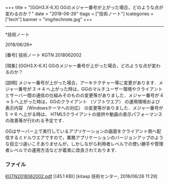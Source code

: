 ﻿+++
title = "[GGH3.X-6.X] GGのメジャー番号が上がった場合，どのような点が変わるのか？"
date = "2018-06-26"
ttags = ["技術ノート"]
tcategories = ["tech"]
banner = "img/technote.jpg"
+++

-----------------------------------------------------------------------------------------------------------------------------

*技術ノート

2018/06/26*


[番号]
技術ノート KGTN 2018062002

[現象]
[GGH3.X-6.X]
GGのメジャー番号が上がった場合，どのような点が変わるのか？

[説明]
メジャー番号が上がった場合，アーキテクチャー等に変更があります．メジャー番号が
3 → 4
へ上がった時は，GGのマルチユーザー環境やクライアントとサーバー間の通信の仕組みそのものの変更等がありました．メジャー番号が
4 → 5 へ上がった時は，GGのクライアント （ソフトウエア）
の運用環境および表示内容 （Windowsテーマへの対応）
の変更等がありました．メジャー番号が 5 → 6 へ上がる時は，
HTML5クライアントの提供や動画の表示パフォーマンスの改善等が行われる予定です．

GGはサーバー上で実行しているアプリケーションの画面をクライアント側へ配信するミドルウエアですので，業務アプリケーションのバージョンアップのような目立つ違いこそありませんが，しかしながら利用者レベルでの使い勝手や管理者レベルでの運用方法などが着実に改良されております．


### ファイル

 
 


[KGTN2018062002.pdf](http://techreport.kitasp.net/attachments/download/4074/KGTN2018062002.pdf)
 [(45.1 KB)] [kitasp 技術センター, 2018/06/26
11:29]


 


 

